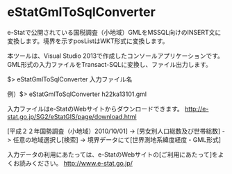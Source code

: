 # eStatGmlToSqlConverter
e-Statで公開されている国税調査（小地域）GMLをMSSQL向けのINSERT文に変換します。境界を示すposListはWKT形式に変換します。

本ツールは、Visual Studio 2013で作成したコンソールアプリケーションです。 GML形式の入力ファイルをTransact-SQLに変換し、ファイル出力します。


$> eStatGmlToSqlConverter 入力ファイル名

例）$> eStatGmlToSqlConverter h22ka13101.gml

入力ファイルはe-StatのWebサイトからダウンロードできます。
http://e-stat.go.jp/SG2/eStatGIS/page/download.html

[平成２２年国勢調査（小地域）2010/10/01] -> [男女別人口総数及び世帯総数] -> 任意の地域選択し[検索] -> 境界データにて[世界測地系緯度経度・GML形式]

入力データの利用にあたっては、e-StatのWebサイトの[ご利用にあたって]をよくお読みください。 http://www.e-stat.go.jp/
